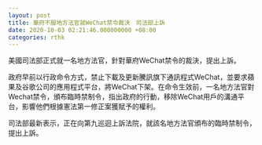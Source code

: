 ```yaml
---
layout: post
title: 華府不服地方法官就WeChat禁令裁決　司法部上訴
date: 2020-10-03 02:21:46.000000000 +08:00
categories: rthk
---
```


美國司法部正式就一名地方法官，針對華府WeChat禁令的裁決，提出上訴。

政府早前以行政命令方式，禁止下載及更新騰訊旗下通訊程式WeChat，並要求蘋果及谷歌公司的應用程式平台，將WeChat下架。在命令生效前，一名地方法官對Wechat禁令，頒布臨時禁制令，指出政府的行動，移除WeChat用戶的溝通平台，影響他們根據憲法第一修正案獲賦予的權利。

司法部最新表示，正在向第九巡迴上訴法院，就該名地方法官頒布的臨時禁制令，提出上訴。
